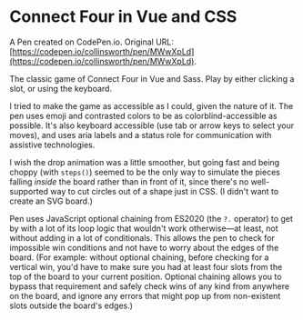 # Connect Four in Vue and CSS

A Pen created on CodePen.io. Original URL: [https://codepen.io/collinsworth/pen/MWwXpLd](https://codepen.io/collinsworth/pen/MWwXpLd).

The classic game of Connect Four in Vue and Sass. Play by either clicking a slot, or using the keyboard.

I tried to make the game as accessible as I could, given the nature of it. The pen uses emoji and contrasted colors to be as colorblind-accessible as possible. It's also keyboard accessible (use tab or arrow keys to select your moves), and uses aria labels and a status role for communication with assistive technologies.

I wish the drop animation was a little smoother, but going fast and being choppy (with `steps()`) seemed to be the only way to simulate the pieces falling _inside_ the board rather than in front of it, since there's no well-supported way to cut circles out of a shape just in CSS. (I didn't want to create an SVG board.)

Pen uses JavaScript optional chaining from ES2020 (the `?.` operator) to get by with a lot of its loop logic that wouldn't work otherwise—at least, not without adding in a lot of conditionals. This allows the pen to check for impossible win conditions and not have to worry about the edges of the board. (For example: without optional chaining, before checking for a vertical win, you'd have to make sure you had at least four slots from the top of the board to your current position. Optional chaining allows you to bypass that requirement and safely check wins of any kind from anywhere on the board, and ignore any errors that might pop up from non-existent slots outside the board's edges.)

